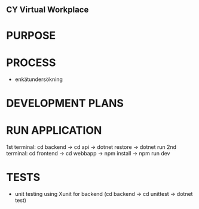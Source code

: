 
## CY Virtual Workplace ##   

# PURPOSE # 

# PROCESS # 
- enkätundersökning 

# DEVELOPMENT PLANS # 

# RUN APPLICATION #
1st terminal: cd backend -> cd api -> dotnet restore -> dotnet run
2nd terminal: cd frontend -> cd webbapp -> npm install -> npm run dev

# TESTS #
- unit testing using Xunit for backend (cd backend -> cd unittest -> dotnet test)
